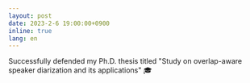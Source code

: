 ```yaml
---
layout: post
date: 2023-2-6 19:00:00+0900
inline: true
lang: en
---
```


Successfully defended my Ph.D. thesis titled "Study on overlap-aware speaker diarization and its applications" 🎓